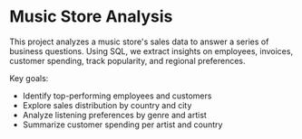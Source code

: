 # Music Store Analysis
This project analyzes a music store's sales data to answer a series of business questions. Using SQL, we extract insights on employees, invoices, customer spending, track popularity, and regional preferences.

Key goals:
+ Identify top-performing employees and customers
+ Explore sales distribution by country and city
+ Analyze listening preferences by genre and artist
+ Summarize customer spending per artist and country

